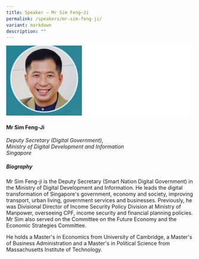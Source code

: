```yaml
---
title: Speaker – Mr Sim Feng–Ji
permalink: /speakers/mr-sim-feng-ji/
variant: markdown
description: ""
---
```



![](/images/2024%20speakers/Sim_Feng_Ji.png)
#### **Mr Sim Feng-Ji**

*Deputy Secretary (Digital Government), <br> Ministry of Digital Development and Information<br>Singapore*

##### **Biography**
Mr Sim Feng-ji is the Deputy Secretary (Smart Nation Digital Government) in the Ministry of Digital Development and Information. He leads the digital transformation of Singapore's government, economy and society, improving transport, urban living, government services and businesses. Previously, he was Divisional Director of Income Security Policy Division at Ministry of Manpower, overseeing CPF, income security and financial planning policies. Mr Sim also served on the Committee on the Future Economy and the Economic Strategies Committee. 

He holds a Master's in Economics from University of Cambridge, a Master's of Business Administration and a Master's in Political Science from Massachusetts Institute of Technology.
